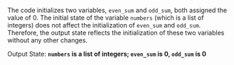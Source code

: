 The code initializes two variables, `even_sum` and `odd_sum`, both assigned the value of 0. The initial state of the variable `numbers` (which is a list of integers) does not affect the initialization of `even_sum` and `odd_sum`. Therefore, the output state reflects the initialization of these two variables without any other changes.

Output State: **`numbers` is a list of integers; `even_sum` is 0, `odd_sum` is 0**